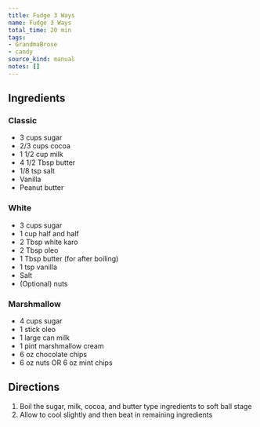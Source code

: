 ```yaml
---
title: Fudge 3 Ways
name: Fudge 3 Ways
total_time: 20 min
tags:
- GrandmaBrose
- candy
source_kind: manual
notes: []
---
```


## Ingredients
### Classic
- 3 cups sugar
- 2/3 cups cocoa
- 1 1/2 cup milk
- 4 1/2 Tbsp butter
- 1/8 tsp salt
- Vanilla
- Peanut butter

### White
- 3 cups sugar
- 1 cup half and half
- 2 Tbsp white karo
- 2 Tbsp oleo
- 1 Tbsp butter (for after boiling)
- 1 tsp vanilla
- Salt
- (Optional) nuts

### Marshmallow
- 4 cups sugar
- 1 stick oleo
- 1 large can milk
- 1 pint marshmallow cream
- 6 oz chocolate chips
- 6 oz nuts OR 6 oz mint chips


## Directions
1. Boil the sugar, milk, cocoa, and butter type ingredients to soft ball stage
2. Allow to cool slightly and then beat in remaining ingredients

